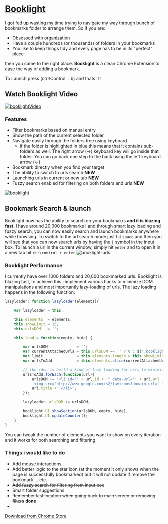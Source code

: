 [Booklight](https://chrome.google.com/webstore/detail/booklight/lkdhojpobehkcldjmileiancjjpdeakk)
==========

I got fed up wasting my time trying to navigate my way through bunch of bookmarks folder to arrange them. So if you are:
- Obsessed with organization
- Have a couple hundreds (or thousands) of folders in your bookmarks
- You like to keep things tidy and every page has to be in its "perfect" place

then you came to the right place. **Booklight** is a clean Chrome Extension to ease the way of adding a bookmark. 

To Launch press (ctrl/Control + b) and thats it !

## Watch Booklight Video
[![booklightVideo](https://www.dropbox.com/s/dgu57k0424rnjhq/booklight_video.png?dl=1)](https://www.youtube.com/watch?v=8AB1kE6U-2g)

### Features

- Filter bookmarks based on manual entry
- Show the path of the current selected folder
- Navigate easily through the folders tree using keyboard
    - if the folder is highlighted in blue this means that it contains sub-folders as well. The right arrow (->) keyboard key will go inside that folder. You can go back one step to the back using the left keyboard arrow (<-)
- Bookmark directly when you find your target
- The ability to switch to urls search **NEW**
- Launching urls in current or new tab **NEW**
- Fuzzy search enabled for filtering on both folders and urls **NEW**

![booklight](http://g.recordit.co/CP32P1AZwl.gif)

## Bookmark Search & launch

Booklight now has the ability to search on your bookmakrs **and it is blazing fast**. I have around 20,000 bookmarks ! and through smart lazy loading and fuzzy search, you can now easily search and launch bookmarks anywhere while browsing.
To switch to the url search mode just hit `space` and then you will see that you can now search urls by having the `|` symbol in the input box.
To launch a url in the current window, simply hit `enter` and to open it in a new tab hit `ctr\control + enter`
![booklight-urls](http://g.recordit.co/nDU3F0WslP.gif)

### Booklight Performance
I currently have over 1000 folders and 20,000 bookmarked urls. Booklight is blazing fast, to achieve this i implement various hacks to minimize DOM manipulations and most importantly lazy-loading of urls. The lazy loading happens in the following function:

```javascript
lazyloader: function lazyloader(elements){

	var lazyloader = this;

	this.elements  = elements;
	this.showLimit = 15;
	this.urlsDOM   = '';

	this.load = function(empty, hide) {

		var urlsDOM             = '';
		var currentAttachedUrls = this.urlsDOM == '' ? 0 : $('.booklight_list li[data-type="url"]').length;
		var limit               = this.elements.length > this.showLimit ? this.showLimit : this.elements.length;
		var urlsToAdd           = this.elements.slice(currentAttachedUrls, currentAttachedUrls + limit);

		// the idea is build a kind of lazy loading for urls to minimize the building of the DOM elements
		urlsToAdd.forEach(function(url){
			urlsDOM += '<li id="' + url.id + '" data-url="' + url.url + '" data-parent="' + url.parentId + '" data-type="url">' +
			'<img src="http://www.google.com/s2/favicons?domain_url=' + url.url + '"</img>' +
			url.title + '</li>';
		});

		lazyloader.urlsDOM += urlsDOM;

		booklight.UI.showSection(urlsDOM, empty, hide);
		booklight.UI.updateCounter();
	}
}
```
You can tweak the number of elements you want to show on every iteration and it works for both searching and filtering.

### Things i would like to do

- Add mouse interactions
- Add better logic to the star icon (at the moment it only shows when the page is successfully bookmarked) but it will not update if remove the bookmark ... etc.
- ~~Add fuzzy search for filtering from input box~~
- Smart folder suggestions
- ~~Remember last location when going back to main screen or removing filters~~ **done**
- 
[Download from Chrome Store](https://chrome.google.com/webstore/detail/booklight/lkdhojpobehkcldjmileiancjjpdeakk)

